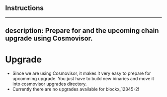 ## Instructions

---
description: Prepare for and the upcoming chain upgrade using Cosmovisor.
---

# Upgrade

- Since we are using Cosmovisor, it makes it very easy to prepare for upcomming upgrade.
You just have to build new binaries and move it into cosmovisor upgrades directory.
- Currently there are no upgrades available for blockx_12345-2!
